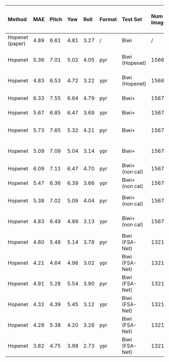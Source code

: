 |  Method | MAE | Pitch | Yaw | Roll | Format | Test Set | Num Images | Training Set | Crop | Unsup. Training on Test Set | Calibrated Biwi |
| :--- | :--- | :--- | :--- | :--- | :--- | :--- | :--- | :--- | :--- | :--- | :--- |
|  Hopenet (paper) | 4.89 | 6.61 | 4.81 | 3.27 | / | Biwi | / | / | / | / | / |
|    |   |   |   |   |   |   |   |   |   |   |   |
|  Hopenet | 5.36 | 7.01 | 5.02 | 4.05 | pyr | Biwi (Hopenet) | 15666 | 300W-LP | Dockerface, cleaned, Hopenet | ✖ | ✖ |
|  Hopenet | 4.83 | 6.53 | 4.72 | 3.22 | ypr | Biwi (Hopenet) | 15666 | 300W-LP | Dockerface, cleaned, Hopenet | ✖ | ✖ |
|  Hopenet | 6.33 | 7.55 | 6.64 | 4.79 | pyr | Biwi+ | 15678 | 300W-LP | Biwi+ (DLIB+manual) | ✖ | ✔ |
|  Hopenet | 5.67 | 6.85 | 6.47 | 3.69 | ypr | Biwi+ | 15678 | 300W-LP | Biwi+ (DLIB+manual) | ✖ | ✔ |
|  Hopenet | 5.73 | 7.65 | 5.32 | 4.21 | pyr | Biwi+ | 15678 | 300W-LP | Biwi+ -> Dockerface, Hopenet | ✖ | ✔ |
|  Hopenet | 5.09 | 7.09 | 5.04 | 3.14 | ypr | Biwi+ | 15678 | 300W-LP | Biwi+ -> Dockerface, Hopenet | ✖ | ✔ |
|  Hopenet | 6.09 | 7.11 | 6.47 | 4.70 | pyr | Biwi+ (non cal) | 15678 | 300W-LP | Biwi+ (DLIB+manual) | ✖ | ✖ |
|  Hopenet | 5.47 | 6.36 | 6.39 | 3.66 | ypr | Biwi+ (non cal) | 15678 | 300W-LP | Biwi+ (DLIB+manual) | ✖ | ✖ |
|  Hopenet | 5.38 | 7.02 | 5.09 | 4.04 | pyr | Biwi+ (non cal) | 15678 | 300W-LP | Biwi+ -> Dockerface, Hopenet | ✖ | ✖ |
|  Hopenet | 4.83 | 6.49 | 4.89 | 3.13 | ypr | Biwi+ (non cal) | 15678 | 300W-LP | Biwi+ -> Dockerface, Hopenet | ✖ | ✖ |
|  Hopenet | 4.80 | 5.48 | 5.14 | 3.78 | pyr | Biwi (FSA-Net) | 13219 | 300W-LP | MTCNN, cleaned, FSA-Net | ✖ | ✖ |
|  Hopenet | 4.21 | 4.64 | 4.96 | 3.02 | ypr | Biwi (FSA-Net) | 13219 | 300W-LP | MTCNN, cleaned, FSA-Net | ✖ | ✖ |
|  Hopenet | 4.91 | 5.28 | 5.54 | 3.90 | pyr | Biwi (FSA-Net) | 13219 | 300W-LP | Biwi+ (DLIB+manual) | ✖ | ✖ |
|  Hopenet | 4.32 | 4.39 | 5.45 | 3.12 | ypr | Biwi (FSA-Net) | 13219 | 300W-LP | Biwi+ (DLIB+manual) | ✖ | ✖ |
|  Hopenet | 4.28 | 5.38 | 4.20 | 3.26 | pyr | Biwi (FSA-Net) | 13219 | 300W-LP | Biwi+ -> Dockerface, Hopenet | ✖ | ✖ |
|  Hopenet | 3.82 | 4.75 | 3.98 | 2.73 | ypr | Biwi (FSA-Net) | 13219 | 300W-LP | Biwi+ -> Dockerface, Hopenet | ✖ | ✖ |
